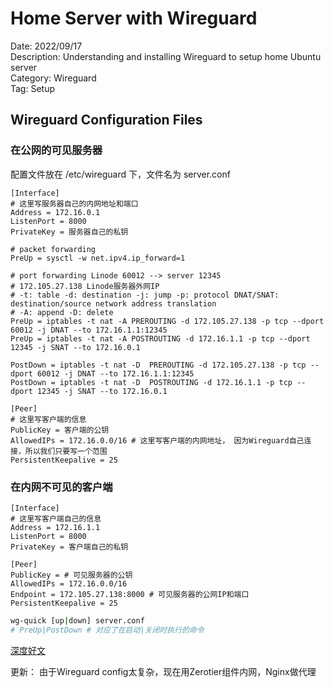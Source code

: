 # Home Server with Wireguard

Date: 2022/09/17\
Description: Understanding and installing Wireguard to setup home Ubuntu server\
Category: Wireguard\
Tag: Setup

## Wireguard Configuration Files

### 在公网的可见服务器
配置文件放在 /etc/wireguard 下，文件名为 server.conf
```editorconfig
[Interface]
# 这里写服务器自己的内网地址和端口
Address = 172.16.0.1
ListenPort = 8000
PrivateKey = 服务器自己的私钥

# packet forwarding
PreUp = sysctl -w net.ipv4.ip_forward=1

# port forwarding Linode 60012 --> server 12345
# 172.105.27.138 Linode服务器外网IP
# -t: table -d: destination -j: jump -p: protocol DNAT/SNAT: destination/source network address translation
# -A: append -D: delete 
PreUp = iptables -t nat -A PREROUTING -d 172.105.27.138 -p tcp --dport 60012 -j DNAT --to 172.16.1.1:12345
PreUp = iptables -t nat -A POSTROUTING -d 172.16.1.1 -p tcp --dport 12345 -j SNAT --to 172.16.0.1

PostDown = iptables -t nat -D  PREROUTING -d 172.105.27.138 -p tcp --dport 60012 -j DNAT --to 172.16.1.1:12345
PostDown = iptables -t nat -D  POSTROUTING -d 172.16.1.1 -p tcp --dport 12345 -j SNAT --to 172.16.0.1

[Peer]
# 这里写客户端的信息
PublicKey = 客户端的公钥
AllowedIPs = 172.16.0.0/16 # 这里写客户端的内网地址， 因为Wireguard自己连接，所以我们只要写一个范围
PersistentKeepalive = 25
```

### 在内网不可见的客户端
```editorconfig
[Interface]
# 这里写客户端自己的信息
Address = 172.16.1.1
ListenPort = 8000
PrivateKey = 客户端自己的私钥

[Peer]
PublicKey = # 可见服务器的公钥
AllowedIPs = 172.16.0.0/16
Endpoint = 172.105.27.138:8000 # 可见服务器的公网IP和端口
PersistentKeepalive = 25
```
```bash
wg-quick [up|down] server.conf
# PreUp|PostDown # 对应了在启动|关闭时执行的命令
```

[深度好文](http://xstarcd.github.io/wiki/Linux/iptables_forward_internetshare.html)

更新：
由于Wireguard config太复杂，现在用Zerotier组件内网，Nginx做代理